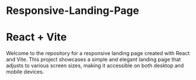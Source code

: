 # Responsive-Landing-Page
# React + Vite

Welcome to the repository for a responsive landing page created with React and Vite. This project showcases a simple and elegant landing page that adjusts to various screen sizes, making it accessible on both desktop and mobile devices.
